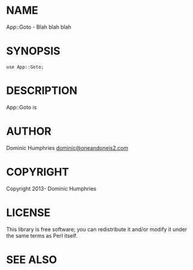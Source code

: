 # NAME

App::Goto - Blah blah blah

# SYNOPSIS

    use App::Goto;

# DESCRIPTION

App::Goto is

# AUTHOR

Dominic Humphries <dominic@oneandoneis2.com>

# COPYRIGHT

Copyright 2013- Dominic Humphries

# LICENSE

This library is free software; you can redistribute it and/or modify
it under the same terms as Perl itself.

# SEE ALSO
